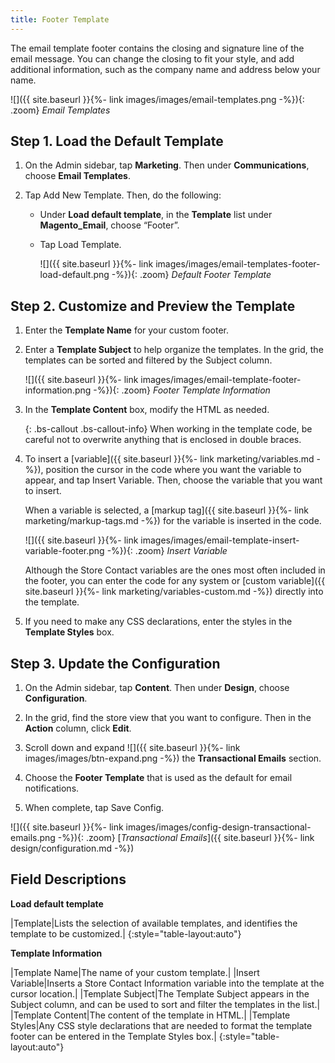 ```yaml
---
title: Footer Template
---
```


The email template footer contains the closing and signature line of the email message. You can change the closing to fit your style, and add additional information, such as the company name and address below your name.

![]({{ site.baseurl }}{%- link images/images/email-templates.png -%}){: .zoom}
*Email Templates*

## Step 1. Load the Default Template

1. On the Admin sidebar, tap **Marketing**. Then under **Communications**, choose **Email Templates**.

1. Tap <span class="btn">Add New Template</span>. Then, do the following:

    * Under **Load default template**, in the **Template** list under **Magento_Email**, choose “Footer”.

    * Tap <span class="btn">Load Template</span>.

        ![]({{ site.baseurl }}{%- link images/images/email-templates-footer-load-default.png -%}){: .zoom}
        *Default Footer Template*

## Step 2. Customize and Preview the Template

1. Enter the **Template Name** for your custom footer.

1. Enter a **Template Subject** to help organize the templates. In the grid, the templates can be sorted and filtered by the Subject column.

    ![]({{ site.baseurl }}{%- link images/images/email-template-footer-information.png -%}){: .zoom}
    *Footer Template Information*

1. In the **Template Content** box, modify the HTML as needed.

    {: .bs-callout .bs-callout-info}
    When working in the template code, be careful not to overwrite anything that is enclosed in double braces.

1. To insert a [variable]({{ site.baseurl }}{%- link marketing/variables.md -%}), position the cursor in the code where you want the variable to appear, and tap <span class="btn">Insert Variable</span>. Then, choose the variable that you want to insert.

    When a variable is selected, a [markup tag]({{ site.baseurl }}{%- link marketing/markup-tags.md -%}) for the variable is inserted in the code.

    ![]({{ site.baseurl }}{%- link images/images/email-template-insert-variable-footer.png -%}){: .zoom}
    *Insert Variable*

    Although the Store Contact variables are the ones most often included in the footer, you can enter the code for any system or [custom variable]({{ site.baseurl }}{%- link marketing/variables-custom.md -%}) directly into the template.

1. If you need to make any CSS declarations, enter the styles in the **Template Styles** box.

## Step 3. Update the Configuration

1. On the Admin sidebar, tap **Content**. Then under **Design**, choose **Configuration**.

1. In the grid, find the store view that you want to configure. Then in the **Action** column, click **Edit**.

1. Scroll down and expand ![]({{ site.baseurl }}{%- link images/images/btn-expand.png -%}) the **Transactional Emails** section.

1. Choose the **Footer Template** that is used as the default for email notifications.

1. When complete, tap <span class="btn">Save Config</span>.

![]({{ site.baseurl }}{%- link images/images/config-design-transactional-emails.png -%}){: .zoom} 
[*Transactional Emails*]({{ site.baseurl }}{%- link design/configuration.md -%})

## Field Descriptions

**Load default template**

|Template|Lists the selection of available templates, and identifies the template to be customized.|
{:style="table-layout:auto"}

**Template Information**

|Template Name|The name of your custom template.|
|Insert Variable|Inserts a Store Contact Information variable into the template at the cursor location.|
|Template Subject|The Template Subject appears in the Subject column, and can be used to sort and filter the templates in the list.|
|Template Content|The content of the template in HTML.|
|Template Styles|Any CSS style declarations that are needed to format the template footer can be entered in the Template Styles box.|
{:style="table-layout:auto"}
